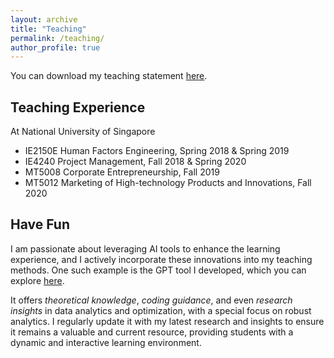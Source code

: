 ```yaml
---
layout: archive
title: "Teaching"
permalink: /teaching/
author_profile: true
---
```


You can download my teaching statement [here](/file/teaching.pdf).

## Teaching Experience 
At National University of Singapore
* IE2150E Human Factors Engineering, Spring 2018 & Spring 2019
* IE4240 Project Management, Fall 2018 & Spring 2020
* MT5008 Corporate Entrepreneurship, Fall 2019
* MT5012 Marketing of High-technology Products and Innovations, Fall 2020

## Have Fun
I am passionate about leveraging AI tools to enhance the learning experience, and I actively incorporate these innovations into my teaching methods. One such example is the GPT tool I developed, which you can explore [here](https://chatgpt.com/g/g-28pRRZME3-your-analytics-buddy). 

It offers _theoretical knowledge_, _coding guidance_, and even _research insights_ in data analytics and optimization, with a special focus on robust analytics. I regularly update it with my latest research and insights to ensure it remains a valuable and current resource, providing students with a dynamic and interactive learning environment.
